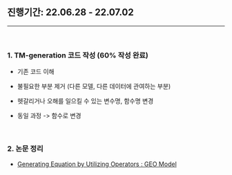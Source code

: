 ## 진행기간: 22.06.28 - 22.07.02

----

<br>

### 1. TM-generation 코드 작성 (60% 작성 완료)

- 기존 코드 이해

- 불필요한 부분 제거 (다른 모델, 다른 데이터에 관여하는 부분)

- 헷갈리거나 오해를 일으킬 수 있는 변수명, 함수명 변경

- 동일 과정 -> 함수로 변경

<br>

### 2. 논문 정리
- [Generating Equation by Utilizing Operators : GEO Model](https://heygeronimo.tistory.com/9)

